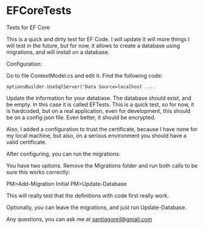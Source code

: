 # EFCoreTests
Tests for EF Core

This is a quick and dirty  test for EF Code.
I will update it will more things I will test in the future, but for now, it allows to create a database using migrations, and will install on a database.

Configuration:

Go to file ContextModel.cs and edit it. Find the following code:

	optionsBuilder.UseSqlServer("Data Source=localhost ....

Update the information for your database. The database should exist, and be empty. In this case it is called EFTests.
This is a quick test, so for now, it is hardcoded, but on a real application, even for development, this should be on a config json file.
Even better, it should be encrypted.

Also, I added  a configuration to trust the certificate, because I have none for my local machine, but also, on a serious environment you should have a valid certificate.


After configuring, you can run the migrations:

You have two options. Remove the Migrations folder and run both calls to be sure this works correctly:

PM>Add-Migration Initial
PM>Update-Database

This will really test that the definitions with code first really work.


Optionally, you can leave the migrations, and just run Update-Database.


Any questions, you can ask me at santiagoreil@gmail.com